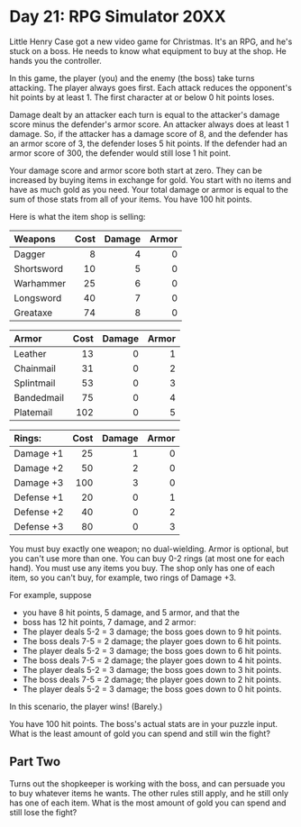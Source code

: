 # Day 21: RPG Simulator 20XX

Little Henry Case got a new video game for Christmas.
It's an RPG, and he's stuck on a boss.
He needs to know what equipment to buy at the shop.
He hands you the controller.

In this game, the player (you) and the enemy (the boss) take turns attacking.
The player always goes first.
Each attack reduces the opponent's hit points by at least 1.
The first character at or below 0 hit points loses.

Damage dealt by an attacker each turn is equal to the attacker's damage score
minus the defender's armor score. An attacker always does at least 1 damage.
So, if the attacker has a damage score of 8,
and the defender has an armor score of 3,
the defender loses 5 hit points.
If the defender had an armor score of 300,
the defender would still lose 1 hit point.

Your damage score and armor score both start at zero.
They can be increased by buying items in exchange for gold.
You start with no items and have as much gold as you need.
Your total damage or armor is equal to the sum of those stats
from all of your items. You have 100 hit points.

Here is what the item shop is selling:

|Weapons   |Cost|Damage|Armor|
|:---------|---:|-----:|----:|
|Dagger    |   8|     4|    0|
|Shortsword|  10|     5|    0|
|Warhammer |  25|     6|    0|
|Longsword |  40|     7|    0|
|Greataxe  |  74|     8|    0|

|Armor     |Cost|Damage|Armor|
|:---------|---:|-----:|----:|
|Leather   |  13|     0|    1|
|Chainmail |  31|     0|    2|
|Splintmail|  53|     0|    3|
|Bandedmail|  75|     0|    4|
|Platemail | 102|     0|    5|

|Rings:    |Cost|Damage|Armor|
|:---------|---:|-----:|----:|
|Damage +1 |  25|     1|    0|
|Damage +2 |  50|     2|    0|
|Damage +3 | 100|     3|    0|
|Defense +1|  20|     0|    1|
|Defense +2|  40|     0|    2|
|Defense +3|  80|     0|    3|

You must buy exactly one weapon; no dual-wielding.
Armor is optional, but you can't use more than one.
You can buy 0-2 rings (at most one for each hand).
You must use any items you buy.
The shop only has one of each item, so you can't buy,
for example, two rings of Damage +3.

For example, suppose

- you have  8 hit points, 5 damage, and 5 armor, and that the
- boss has 12 hit points, 7 damage, and 2 armor:
- The player deals 5-2 = 3 damage; the boss goes down to 9 hit points.
- The boss deals 7-5 = 2 damage; the player goes down to 6 hit points.
- The player deals 5-2 = 3 damage; the boss goes down to 6 hit points.
- The boss deals 7-5 = 2 damage; the player goes down to 4 hit points.
- The player deals 5-2 = 3 damage; the boss goes down to 3 hit points.
- The boss deals 7-5 = 2 damage; the player goes down to 2 hit points.
- The player deals 5-2 = 3 damage; the boss goes down to 0 hit points.

In this scenario, the player wins! (Barely.)

You have 100 hit points. The boss's actual stats are in your puzzle input.
What is the least amount of gold you can spend and still win the fight?

## Part Two

Turns out the shopkeeper is working with the boss,
and can persuade you to buy whatever items he wants.
The other rules still apply, and he still only has one of each item.
What is the most amount of gold you can spend and still lose the fight?
